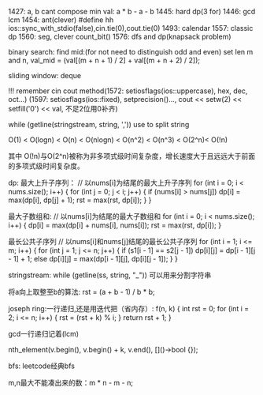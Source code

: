 1427: a, b cant compose min val: a * b - a - b
1445: hard dp(3 for)
1446: gcd lcm
1454: ant(clever)
#define hh ios::sync_with_stdio(false),cin.tie(0),cout.tie(0)
1493: calendar
1557: classic dp
1560: seg, clever count_bit()
1576: dfs and dp(knapsack problem)

binary search: find mid:(for not need to distinguish odd and even) set len m and n, val_mid = (val[(m + n + 1) / 2] + val[(m + n + 2) / 2]);


sliding window: deque


!!! remember cin cout method(1572: setiosflags(ios::uppercase), hex, dec, oct...)
			    (1597: setiosflags(ios::fixed), setprecision()..., 
			    cout << setw(2) << setfill('0') << val, 不足2位用0补齐)


while (getline(stringstream, string, ',')) use to split string

O(1) < O(logn) < O(n) < O(nlogn) < O(n^2) < O(n^3) < O(2^n)< O(!n)

其中 O(!n)与O(2^n)被称为非多项式级时间复杂度，增长速度大于且远远大于前面的多项式级时间复杂度。

dp:
最大上升子序列：
// 以nums[i]为结尾的最大上升子序列
for (int i = 0; i < nums.size(); i++) {
    for (int j = 0; j < i; j++) {
	if (nums[i] > nums[j])
	    dp[i] = max(dp[i], dp[j] + 1);
	rst = max(rst, dp[i]);
    }
}

最大子数组和:
// 以nums[i]为结尾的最大子数组和
for (int i = 0; i < nums.size(); i++) {
    dp[i] = max(dp[i] + nums[i], nums[i]);
    rst = max(rst, dp[i]);
}

最长公共子序列
// 以nums[i]和nums[j]结尾的最长公共子序列
for (int i = 1; i <= m; i++) {
    for (int j = 1; j <= n; j++) {
	if (s1[i - 1] == s2[j - 1])
	    dp[i][j] = dp[i - 1][j - 1] + 1;
	else
	    dp[i][j] = max(dp[i - 1][j], dp[i][j - 1]);
    }
}


stringstream:
while (getline(ss, string, "_")) 可以用来分割字符串

将a向上取整至b的算法: rst = (a + b - 1) / b * b;

joseph ring:一行递归,还是用迭代把（省内存）:
f(n, k) {
    int rst = 0;
    for (int i = 2; i <= n; i++) {
	rst = (rst + k) % i;
    }
    return rst + 1; 
}

gcd一行递归记着(lcm)

<algorithm>
nth_element(v.begin(), v.begin() + k, v.end(), []()->bool {});

bfs: leetcode经典bfs

m,n最大不能凑出来的数：m * n - m - n;
